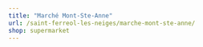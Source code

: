 ```yaml
---
title: "Marché Mont-Ste-Anne"
url: /saint-ferreol-les-neiges/marche-mont-ste-anne/
shop: supermarket
---
```

